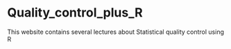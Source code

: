 # Quality_control_plus_R
This website contains several lectures about  Statistical quality control using R
